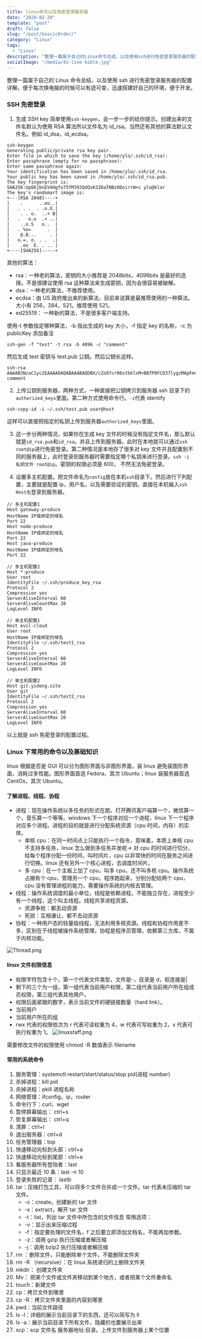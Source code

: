 ```yaml
---
title: linux命令以及免密登录服务器
date: "2020-02-20"
template: "post"
draft: false
slug: "/post/bascicOrder/"
category: "Linux"
tags:
  - "Linux"
description: "整理一篇属于自己的Linux命令总结，以及使用ssh进行免密登录服务器的配置详解。便于每次换电脑的时候可以有迹可查，迅速搭建好自己的环境，便于开发。"
socialImage: "/media/42-line-bible.jpg"
---
```


整理一篇属于自己的 Linux 命令总结，以及使用 ssh 进行免密登录服务器的配置详解。便于每次换电脑的时候可以有迹可查，迅速搭建好自己的环境，便于开发。

### SSH 免密登录

1.  生成 SSH key 简单使用`ssh-keygen`，会一步一步的给你提示。创建出来的文件名默认为使用 RSA 算法所以文件名为 id_rsa。当然还有其他的算法默认文件名。例如 id_dsa，id_ecdsa。

```
ssh-keygen
Generating public/private rsa key pair.
Enter file in which to save the key (/home/ylo/.ssh/id_rsa):
Enter passphrase (empty for no passphrase):
Enter same passphrase again:
Your identification has been saved in /home/ylo/.ssh/id_rsa.
Your public key has been saved in /home/ylo/.ssh/id_rsa.pub.
The key fingerprint is:
SHA256:Up6KjbnEV4Hgfo75YM393QdQsK3Z0aTNBz0DoirrW+c ylo@klar
The key's randomart image is:
+---[RSA 2048]----+
|    .      ..oo..|
|   . . .  . .o.X.|
|    . . o.  ..+ B|
|   .   o.o  .+ ..|
|    ..o.S   o..  |
|   . %o=      .  |
|    @.B...     . |
|   o.=. o. . .  .|
|    .oo  E. . .. |
+----[SHA256]-----+
```

其他的算法：

- rsa：一种老的算法，密钥的大小推荐是 2048bits，4096bits 是最好的选择。不是很建议使用 rsa 这种算法来生成密钥，因为会很容易被破解。
- dsa：一种老的算法，不推荐使用。
- ecdsa：由 US 政府推出来的新算法，目前来说算是最推荐使用的一种算法。大小有 256，384，521。推荐使用 521。
- ed25519： 一种新的算法，不是很多客户端支持。

使用-t 参数指定哪种算法，-b 指出生成的 key 大小，-f 指定 key 的名称，-c 为 publicKey 添加备注

```
ssh-gen -f "test" -t rsa -b 4096 -c "comment"
```

然后生成 test 密钥与 test.pub 公钥。然后公钥长这样。

```
ssh-rsa AAAAB3NzaC1yc2EAAAADAQABAAABAQDBX/cZo97cr06stbklxM+BBfP0FCD37lygzMApFmvi2Lcj+V/6tQeSvdcfLCYn6XPzSWXTa5zIx/hHxVJnp8/sKrrwoCAf4FWQKDW4AKnFBtU/coqhqV1TAfEDS/q8O8PdOvCiPuKlYUnLjQGQWRwpD93N7VWUOUrE4Wynbu/sY472Yjoq3AlzqIEvh9dVe+va6eCI1TJCEIrhqsXKXqmGgtQWl0vfUSB04jHMLEFTZ+b0slB47Wm5EUPXqYf+G6+HntSrGQPeRQtiGBGtRTxlqjuhGGVVCVgBo92mOkMuQlXfK1QarnTnQeLRgon7Dkqs+pFmNGfwJ38FQb5qcjHr comment
```

2. 上传公钥到服务器，两种方式，一种直接把公钥拷贝到服务器 ssh 目录下的`authorized_keys`里面。第二种方式使用命令行。`-i`代表 identify

```
ssh-copy-id -i ~/.ssh/test.pub user@host
```

这样可以直接把指定的私钥上传到服务器`authorized_keys`里面。

3.  这一步分两种情况，如果你在生成 key 文件的时候没有指定文件名，那么默认就是`id_rsa.pub`和`id_rsa`。并且上传到服务器。此时在本地就可以通过`ssh root@ip`进行免密登录。第二种情况是本地存了很多对 key 文件并且配置到不同的服务器上，此时登录到服务器时需要指定哪个私钥来进行登录。`ssh -i 私钥文件 root@ip`。密钥的权限必须是 600，
    不然无法免密登录。

4.  设置多主机配置。把文件命名为`config`放在本机`ssh`目录下。然后进行下列配置，主要就是配置 ip，用户名，以及需要验证的密钥。直接在本机输入`ssh Host名`登录到服务器。

```
// 多主机配置1
Host gateway-produce
HostName IP或绑定的域名
Port 22
Host node-produce
HostName IP或绑定的域名
Port 22
Host java-produce
HostName IP或绑定的域名
Port 22
```

```
// 多主机配置2
Host *-produce
User root
IdentityFile ~/.ssh/produce_key_rsa
Protocol 2
Compression yes
ServerAliveInterval 60
ServerAliveCountMax 20
LogLevel INFO
```

```
// 单主机配置1
Host evil-cloud
User root
HostName IP或绑定的域名
IdentityFile ~/.ssh/test1_rsa
Protocol 2
Compression yes
ServerAliveInterval 60
ServerAliveCountMax 20
LogLevel INFO
```

```
// 单主机配置2
Host git.yideng.site
User git
IdentityFile ~/.ssh/test2_rsa
Protocol 2
Compression yes
ServerAliveInterval 60
ServerAliveCountMax 20
LogLevel INFO
```

以上就是 ssh 免密登录的配置过程。

### Linux 下常用的命令以及基础知识

linux 根据是否是 GUI 可以分为图形界面与非图形界面，装 linux 避免装图形界面，消耗过多性能。图形界面首选 Fedora、其次 Ubuntu；linux 装服务器首选 CentOs，其次 Ubuntu。

#### 了解进程、线程、协程

- 进程：现在操作系统以多任务的形式在跑，打开腾讯客户端算一个，微信算一个，音乐算一个等等。windows 下一个程序对应一个进程，linux 下一个程序对应多个进程。进程的目的就是进行分配系统资源（cpu 时间，内存）的实体。
  - 单核 cpu：在同一时间点上只能执行一个指令，意味着，本质上单核 cpu 不支持多任务，linux 怎么做到多任务并发呢-> 对 cpu 的时间进行切分，给每个程序分配一份时间，叫时间片，cpu 以非常快的时间在服务之间进行切换。linux 还有另外一个核心进程，去调度时间片。
  - 多 cpu：在一个主板上加了 cpu，叫多 cpu，还不叫多核 cpu。操作系统占据有个 cpu，管理另一个 cpu，程序跑起来，分别分配给两个 cpu，cpu 没有管理进程的能力，需要操作系统的内核去管理。
- 线程：操作系统调度的最小单位，线程是依赖进程，不能独立存在，进程至少有一个线程，这个叫主线程。线程共享进程资源。
  - 资源争抢：都去动资源
  - 死锁：互相谦让，都不去动资源
- 协程：一种用户态的轻量级线程，无法利用多核资源。线程和协程作用差不多，区别在于线程被操作系统管理，协程是程序员管理，依赖第三方库，不属于内核功能。

![Thread.png](/media/thread.png)

#### linux 文件权限信息

- 权限字符包含十个，第一个代表文件类型，文件是-，目录是 d，软连接是|
- 剩下的三个为一组，第一组代表当前用户权限，第二组代表当前用户所在组成员权限，第三组代表其他用户。
- 权限后面紧跟的数字，表示当前文件的硬链接数量（hard link）。
- 当前用户
- 当前用户所在的组
- rwx 代表的权限依次为 r 代表可读权重为 4，w 代表可写权重为 2，x 代表可执行权重为 1。
  ![linuxstaff.png](/media/linuxstaff.png)

需要修改文件的权限使用 chmod -R 数值表示 filename

#### 常用的系统命令

1.  服务管理：systemctl restart/start/status/stop pid(进程 number)
2.  杀掉进程：kill pid
3.  杀掉进程：pkill 进程名称
4.  网络管理：ifconfig，ip，router
5.  命令行下：curl、wget
6.  暂停屏幕输出： ctrl+s
7.  恢复屏幕输出： ctrl+q
8.  清屏：ctrl+l
9.  退出服务器：ctrl+d
10. 任务管理器：top
11. 快速移动光标到头部：ctrl+a
12. 快速移动光标到尾部：ctrl+e
13. 看服务器所有登陆者：last
14. 只显示最近 10 条：last -n 10
15. 登录失败的记录： lastb
16. tar：压缩打包工具，可以将多个文件合并成一个文件。tar 代表未压缩的 tar 文件。
    - -c：create，创建新的 tar 文件
    - -x：extract，解开 tar 文件
    - -t：list，列出 tar 文件中所包含的文件信息
      常用选项：
    - -v：显示出来压缩过程
    - -f：指定要处理的文件名，f 之后要立即添加文档名，不能再加参数。
    - -z：调用 gzip 执行压缩或者解压缩
    - -j：调用 bzip2 执行压缩或者解压缩
17. rm ：删除文件，只能删除单个文件，不能删除文件夹
18. rm -R （recursive）：在 linux 系统递归的上删除文件夹
19. mkdir： 创建文件夹
20. Mv： 把某个文件或文件夹移动到某个地方，或者把某个文件重命名
21. touch：新建文件
22. cp：拷贝文件到哪里
23. cp -R：拷贝文件夹里面的内容到哪里
24. pwd：当前文件路径
25. ls -l：详细的展示当前目录下的东西，还可以简写为 ll
26. ls -a：展示当前目录下所有文件，隐藏的也要展示出来
27. scp：scp 文件名 服务器地址:目录。上传文件到服务器上某个位置
